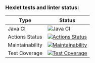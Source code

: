 ### Hexlet tests and linter status:

| Type | Status |
| ---- | ------ |
| Java CI | ![Java CI](https://github.com/Linkshegelianer/java-project-71/workflows/Java%20CI/badge.svg) |
| Actions Status | [![Actions Status](https://github.com/Linkshegelianer/java-project-71/workflows/hexlet-check/badge.svg)](https://github.com/Linkshegelianer/java-project-71/actions) |
| Maintainability | [![Maintainability](https://api.codeclimate.com/v1/badges/b41f89427e0d2393355f/maintainability)](https://codeclimate.com/github/Linkshegelianer/java-project-71/maintainability) |
| Test Coverage | [![Test Coverage](https://api.codeclimate.com/v1/badges/b41f89427e0d2393355f/test_coverage)](https://codeclimate.com/github/Linkshegelianer/java-project-71/test_coverage) |

